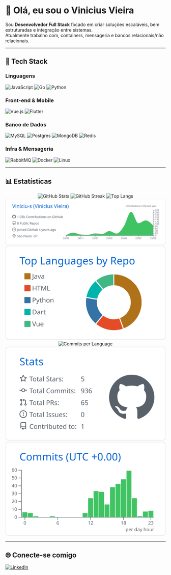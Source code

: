 # 👋 Olá, eu sou o Vinicius Vieira

Sou **Desenvolvedor Full Stack** focado em criar soluções escaláveis, bem estruturadas e integração entre sistemas.  
Atualmente trabalho com, containers, mensageria e bancos relacionais/não relacionais.

---

## 🚀 Tech Stack

### Linguagens
![JavaScript](https://img.shields.io/badge/javascript-%23323330.svg?style=for-the-badge&logo=javascript&logoColor=%23F7DF1E)
![Go](https://img.shields.io/badge/go-%2300ADD8.svg?style=for-the-badge&logo=go&logoColor=white)
![Python](https://img.shields.io/badge/python-%233776AB.svg?style=for-the-badge&logo=python&logoColor=white)

### Front-end & Mobile
![Vue.js](https://img.shields.io/badge/vuejs-%2335495e.svg?style=for-the-badge&logo=vuedotjs&logoColor=%234FC08D)
![Flutter](https://img.shields.io/badge/flutter-%2302569B.svg?style=for-the-badge&logo=flutter&logoColor=white)

### Banco de Dados
![MySQL](https://img.shields.io/badge/mysql-%2300f.svg?style=for-the-badge&logo=mysql&logoColor=white)
![Postgres](https://img.shields.io/badge/postgres-%23336791.svg?style=for-the-badge&logo=postgresql&logoColor=white)
![MongoDB](https://img.shields.io/badge/mongodb-%234ea94b.svg?style=for-the-badge&logo=mongodb&logoColor=white)
![Redis](https://img.shields.io/badge/redis-%23DC382D.svg?style=for-the-badge&logo=redis&logoColor=white)

### Infra & Mensageria
![RabbitMQ](https://img.shields.io/badge/rabbitmq-FF6600?style=for-the-badge&logo=rabbitmq&logoColor=white)
![Docker](https://img.shields.io/badge/docker-%230db7ed.svg?style=for-the-badge&logo=docker&logoColor=white)
![Linux](https://img.shields.io/badge/Linux-FCC624?style=for-the-badge&logo=linux&logoColor=black)

---


## 📊 Estatísticas

<div align="center">

<!-- GitHub Readme Stats (conta privados via token) -->
<img src="https://github-readme-stats.vercel.app/api?username=Viniciu-s&theme=radical&hide_border=false&include_all_commits=true&count_private=true&token=TOKEN" alt="GitHub Stats" />

<!-- GitHub Streak Stats (conta privados via token) -->
<img src="https://github-readme-streak-stats.herokuapp.com/?user=Viniciu-s&theme=radical&hide_border=false&count_private=true&token=TOKEN" alt="GitHub Streak" />

<!-- Linguagens mais usadas (conta privados via token) -->
<img src="https://github-readme-stats.vercel.app/api/top-langs/?username=Viniciu-s&theme=radical&hide_border=false&layout=compact&count_private=true" alt="Top Langs" />

<!-- Cards detalhados do github-profile-summary-cards (SVGs locais, inclui privados) -->
<br/>
<img src="./profile-summary-card-output/github/0-profile-details.svg" alt="Profile Details" />
<img src="./profile-summary-card-output/github/1-repos-per-language.svg" alt="Repos per Language" />
<img src="./profile-summary-card-output/github/2-commits-per-language.svg" alt="Commits per Language" />
<img src="./profile-summary-card-output/github/3-stats.svg" alt="Stats" />
<img src="./profile-summary-card-output/github/4-productive-time.svg" alt="Productive Time" />

</div>

---

## 🌐 Conecte-se comigo

[![LinkedIn](https://img.shields.io/badge/LinkedIn-%230077B5.svg?style=for-the-badge&logo=linkedin&logoColor=white)](https://linkedin.com/in/vinivieiraa)  

